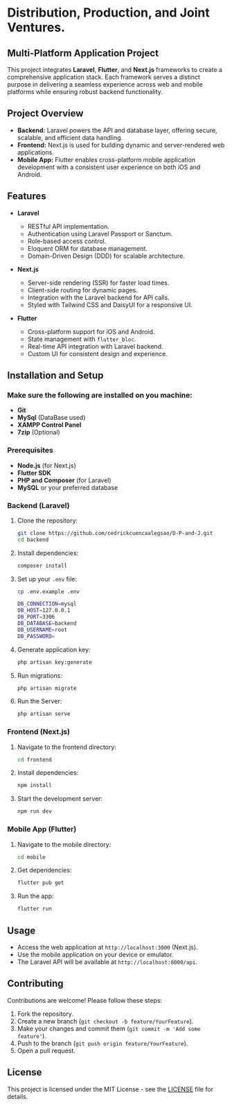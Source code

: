 # Distribution, Production, and Joint Ventures.

## Multi-Platform Application Project

This project integrates **Laravel**, **Flutter**, and **Next.js** frameworks to create a comprehensive application stack. Each framework serves a distinct purpose in delivering a seamless experience across web and mobile platforms while ensuring robust backend functionality.

## Project Overview

- **Backend:** Laravel powers the API and database layer, offering secure, scalable, and efficient data handling.
- **Frontend:** Next.js is used for building dynamic and server-rendered web applications.
- **Mobile App:** Flutter enables cross-platform mobile application development with a consistent user experience on both iOS and Android.

## Features

- **Laravel**

  - RESTful API implementation.
  - Authentication using Laravel Passport or Sanctum.
  - Role-based access control.
  - Eloquent ORM for database management.
  - Domain-Driven Design (DDD) for scalable architecture.

- **Next.js**

  - Server-side rendering (SSR) for faster load times.
  - Client-side routing for dynamic pages.
  - Integration with the Laravel backend for API calls.
  - Styled with Tailwind CSS and DaisyUI for a responsive UI.

- **Flutter**
  - Cross-platform support for iOS and Android.
  - State management with `flutter_bloc`.
  - Real-time API integration with Laravel backend.
  - Custom UI for consistent design and experience.

## Installation and Setup

### Make sure the following are installed on you machine:

- **Git**
- **MySql** (DataBase used)
- **XAMPP Control Panel**
- **7zip** (Optional)

### Prerequisites

- **Node.js** (for Next.js)
- **Flutter SDK**
- **PHP and Composer** (for Laravel)
- **MySQL** or your preferred database

### Backend (Laravel)

1. Clone the repository:
   ```bash
   git clone https://github.com/cedrickcuencaalegsao/D-P-and-J.git
   cd backend
   ```
2. Install dependencies:
   ```bash
   composer install
   ```
3. Set up your `.env` file:

   ```bash
   cp .env.example .env

   DB_CONNECTION=mysql
   DB_HOST=127.0.0.1
   DB_PORT=3306
   DB_DATABASE=backend
   DB_USERNAME=root
   DB_PASSWORD=
   ```

4. Generate application key:
   ```bash
   php artisan key:generate
   ```
5. Run migrations:
   ```bash
   php artisan migrate
   ```
6. Run the Server:
   ```bash
   php artisan serve
   ```

### Frontend (Next.js)

1. Navigate to the frontend directory:
   ```bash
   cd frontend
   ```
2. Install dependencies:
   ```bash
   npm install
   ```
3. Start the development server:
   ```bash
   npm run dev
   ```

### Mobile App (Flutter)

1. Navigate to the mobile directory:
   ```bash
   cd mobile
   ```
2. Get dependencies:
   ```bash
   flutter pub get
   ```
3. Run the app:
   ```bash
   flutter run
   ```

## Usage

- Access the web application at `http://localhost:3000` (Next.js).
- Use the mobile application on your device or emulator.
- The Laravel API will be available at `http://localhost:8000/api`.

## Contributing

Contributions are welcome! Please follow these steps:

1. Fork the repository.
2. Create a new branch (`git checkout -b feature/YourFeature`).
3. Make your changes and commit them (`git commit -m 'Add some feature'`).
4. Push to the branch (`git push origin feature/YourFeature`).
5. Open a pull request.

## License

This project is licensed under the MIT License - see the [LICENSE](LICENSE) file for details.
